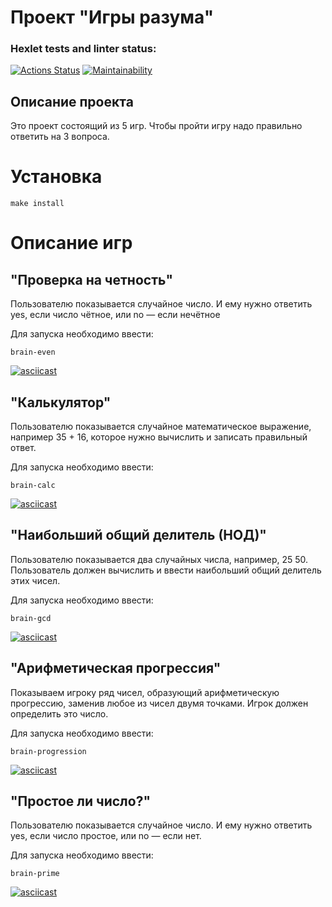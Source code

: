 # Проект "Игры разума"
### Hexlet tests and linter status:
[![Actions Status](https://github.com/instatrav18/fullstack-javascript-project-44/actions/workflows/hexlet-check.yml/badge.svg)](https://github.com/instatrav18/fullstack-javascript-project-44/actions)
[![Maintainability](https://api.codeclimate.com/v1/badges/478f7d7a2ac1aab4c5e4/maintainability)](https://codeclimate.com/github/instatrav18/fullstack-javascript-project-44/maintainability)

## Описание проекта
Это проект состоящий из 5 игр. Чтобы пройти игру надо правильно ответить на 3 вопроса.
# Установка

```
make install
```

# Описание игр

## "Проверка на четность"
Пользователю показывается случайное число. И ему нужно ответить yes, если число чётное, или no — если нечётное

Для запуска необходимо ввести:

```
brain-even
```
[![asciicast](https://asciinema.org/a/x6DqSBwsz6Y3Mx3iEQDcdWN7Z.svg)](https://asciinema.org/a/x6DqSBwsz6Y3Mx3iEQDcdWN7Z)

## "Калькулятор"
Пользователю показывается случайное математическое выражение, например 35 + 16, которое нужно вычислить и записать правильный ответ.

Для запуска необходимо ввести:

```
brain-calc
```
[![asciicast](https://asciinema.org/a/dVHAoMP72LpCAoP4JCxq4Jxru.svg)](https://asciinema.org/a/dVHAoMP72LpCAoP4JCxq4Jxru)

## "Наибольший общий делитель (НОД)"
Пользователю показывается два случайных числа, например, 25 50. Пользователь должен вычислить и ввести наибольший общий делитель этих чисел.

Для запуска необходимо ввести:

```
brain-gcd
```
[![asciicast](https://asciinema.org/a/RsDw3vtm1KjyuiH63xtbF9HIX.svg)](https://asciinema.org/a/RsDw3vtm1KjyuiH63xtbF9HIX)

## "Арифметическая прогрессия"
Показываем игроку ряд чисел, образующий арифметическую прогрессию, заменив любое из чисел двумя точками. Игрок должен определить это число.

Для запуска необходимо ввести:

```
brain-progression
```
[![asciicast](https://asciinema.org/a/X0J8AbOtnX57rF4GSPO3x7E2v.svg)](https://asciinema.org/a/X0J8AbOtnX57rF4GSPO3x7E2v)

## "Простое ли число?"
Пользователю показывается случайное число. И ему нужно ответить yes, если число простое, или no — если нет.

Для запуска необходимо ввести:

```
brain-prime
```
[![asciicast](https://asciinema.org/a/duqfsMzoqxafJQmyHQmf3Uc3E.svg)](https://asciinema.org/a/duqfsMzoqxafJQmyHQmf3Uc3E)